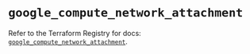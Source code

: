 # `google_compute_network_attachment`

Refer to the Terraform Registry for docs: [`google_compute_network_attachment`](https://registry.terraform.io/providers/hashicorp/google-beta/6.44.0/docs/resources/google_compute_network_attachment).
